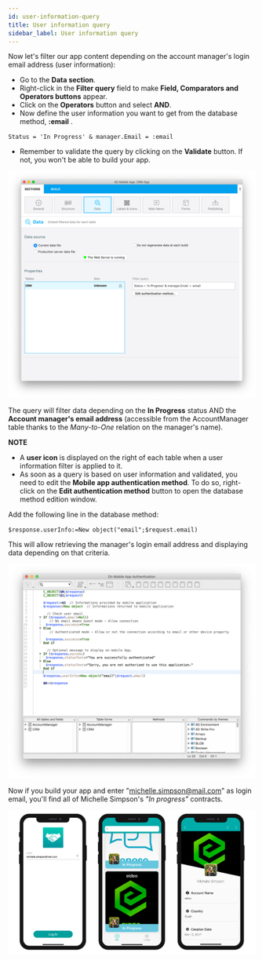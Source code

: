 ```yaml
---
id: user-information-query
title: User information query
sidebar_label: User information query
---
```


Now let's filter our app content depending on the account manager's login email address (user information):

* Go to the **Data section**. 
* Right-click in the **Filter query** field to make **Field, Comparators and Operators buttons** appear.
* Click on the **Operators** button and select **AND**.
* Now define the user information you want to get from the database method, **:email** .

```
Status = 'In Progress' & manager.Email = :email 
```

* Remember to validate the query by clicking on the **Validate** button. If not, you won't be able to build your app.

![User information query](assets/restricted-queries/user-information-query.png)


The query will filter data depending on the **In Progress** status AND the **Account manager's email address** (accessible from the AccountManager table thanks to the *Many-to-One* relation on the manager's name).

<div markdown="1" class = "tips">

**NOTE**

* A **user icon** is displayed on the right of each table when a user information filter is applied to it.
* As soon as a query is based on user information and validated, you need to edit the **Mobile app authentication method**. To do so, right-click on the **Edit authentication method** button to open the database method edition window.

</div>

Add the following line in the database method:

```
$response.userInfo:=New object("email";$request.email)
```

This will allow retrieving the manager's login email address and displaying data depending on that criteria.

![User information query](assets/restricted-queries/database-method-user-information-query.png)

Now if you build your app and enter "michelle.simpson@mail.com" as login email, you'll find all of Michelle Simpson's *"In progress"* contracts.

![Final result](assets/restricted-queries/restricted-queries-final-result.png)




